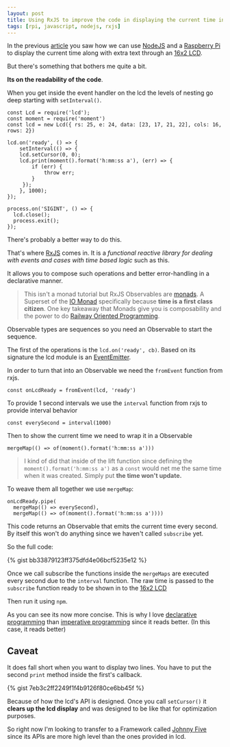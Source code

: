 ```yaml
---
layout: post
title: Using RxJS to improve the code in displaying the current time in an LCD
tags: [rpi, javascript, nodejs, rxjs]
---
```


In the previous [article][article] you saw how we can use [NodeJS][node] and a [Raspberry Pi][rpi] to display the current time along with extra text through an [16x2 LCD][16x2-lcd].

But there's something that bothers me quite a bit.

**Its on the readability of the code**. 

When you get inside the event handler on the lcd the levels of nesting go deep starting with `setInterval()`.

    const Lcd = require('lcd');
    const moment = require('moment')
    const lcd = new Lcd({ rs: 25, e: 24, data: [23, 17, 21, 22], cols: 16, rows: 2})

    lcd.on('ready', () => {
        setInterval(() => { 
        lcd.setCursor(0, 0);
        lcd.print(moment().format('h:mm:ss a'), (err) => {
            if (err) {
                throw err;
            }
         });
        }, 1000);
    });

    process.on('SIGINT', () => {
      lcd.close();
      process.exit();
    });

There's probably a better way to do this. 


That's where [RxJS][rxjs] comes in. It is a *functional reactive library for dealing with events and cases with time based logic* such as this.

It allows you to compose such operations and better error-handling in a declarative manner. 

>This isn't a monad tutorial but RxJS Observables are [monads][monads]. A Superset of the [IO Monad][io-monad] specifically because **time is a first class citizen**. One key takeaway that Monads give you is composability and the power to do [Railway Oriented Programming][railway].

Observable types are sequences so you need an Observable to start the sequence.

The first of the operations is the `lcd.on('ready', cb)`. Based on its signature the lcd module is an [EventEmitter][emitter]. 

In order to turn that into an Observable we need the `fromEvent` function from rxjs.

    const onLcdReady = fromEvent(lcd, 'ready')

To provide 1 second intervals we use the `interval` function from rxjs to provide interval behavior

    const everySecond = interval(1000)

Then to show the current time we need to wrap it in a Observable

    mergeMap(() => of(moment().format('h:mm:ss a'))) 

> I kind of did that inside of the lift function since defining the `moment().format('h:mm:ss a')` as a `const` would net me the same time when it was created. Simply put **the time won't update.**

To weave them all together we use `mergeMap`:

    onLcdReady.pipe(
      mergeMap(() => everySecond),
      mergeMap(() => of(moment().format('h:mm:ss a'))))

This code returns an Observable that emits the current time every second. By itself this won't do anything since we haven't called `subscribe` yet. 

So the full code:

{% gist bb33879123ff375dfd4e06bcf5235e12 %}

Once we call subscribe the functions inside the `mergeMaps` are executed every second due to the `interval` function. The raw time is passed to the `subscribe` function ready to be shown in to the [16x2 LCD][16x2-lcd]

Then run it using `npm`.

As you can see its now more concise. This is why I love [declarative programming][declarative] than [imperative programming][imperative] since it reads better. (In this case, it reads better)

## Caveat

It does fall short when you want to display two lines. You have to put the second `print` method inside the first's callback.

{% gist 7eb3c2ff2249f1f4b9126f80ce6bb45f %}

Because of how the lcd's API is designed. Once you call `setCursor()` it **clears up the lcd display** and was designed to be like that for optimization purposes.

So right now I'm looking to transfer to a Framework called [Johnny Five][johnny-five] since its APIs are more high level than the ones provided in lcd.

[article]: https://pofay.github.io/2018/10/18/Using-Javasciprt-to-display-text-on-lcd-using-rpi.html
[node]: https://nodejs.org/en/
[rpi]: https://www.raspberrypi.org/products/
[16x2-lcd]: https://www.adafruit.com/product/181
[rxjs]: https://rxjs-dev.firebaseapp.com/
[monads]: http://adit.io/posts/2013-04-17-functors,_applicatives,_and_monads_in_pictures.html
[io-monad]: https://medium.com/@luijar/the-observable-disguised-as-an-io-monad-c89042aa8f31k
[railway]: https://fsharpforfunandprofit.com/posts/recipe-part2/
[declarative]: https://en.wikipedia.org/wiki/Declarative_programming
[imperative]: https://en.wikipedia.org/wiki/Imperative_programming
[emitter]: https://nodejs.org/api/events.html#events_class_eventemitter
[johnny-five]: http://johnny-five.io/

